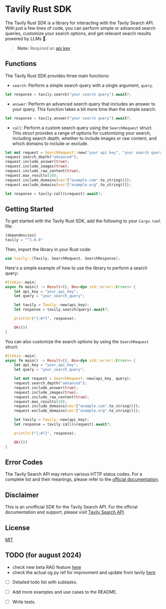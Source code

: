 # Tavily Rust SDK

The Tavily Rust SDK is a library for interacting with the Tavily Search API. With just a few lines of code, you can perform simple or advanced search queries, customize your search options, and get relevant search results powered by LLMs 🚀.

> **Note:** Required an [api key](https://app.tavily.com/home)

## Functions

The Tavily Rust SDK provides three main functions:

- `search`: Perform a simple search query with a single argument, `query`.

```rust
let response = tavily.search("your search query").await?;
```

- `answer`: Perform an advanced search query that includes an answer to your query. This function takes a bit more time than the simple search.

```rust
let response = tavily.answer("your search query").await?;
```

- `call`: Perform a custom search query using the `SearchRequest` struct. This struct provides a range of options for customizing your search, including search depth, whether to include images or raw content, and which domains to include or exclude.

```rust
let mut request = SearchRequest::new("your api key", "your search query");
request.search_depth("advanced");
request.include_answer(true);
request.include_images(true);
request.include_raw_content(true);
request.max_results(10);
request.include_domains(vec!["example.com".to_string()]);
request.exclude_domains(vec!["example.org".to_string()]);

let response = tavily.call(&request).await?;
```

## Getting Started

To get started with the Tavily Rust SDK, add the following to your `Cargo.toml` file:

```rust
[dependencies]
tavily = "^1.0.0"
```

Then, import the library in your Rust code:

```rust
use tavily::{Tavily, SearchRequest, SearchResponse};
```

Here's a simple example of how to use the library to perform a search query:

```rust
#[tokio::main]
async fn main() -> Result<(), Box<dyn std::error::Error>> {
    let api_key = "your_api_key";
    let query = "your_search_query";

    let tavily = Tavily::new(api_key);
    let response = tavily.search(query).await?;

    println!("{:#?}", response);

    Ok(())
}
```

You can also customize the search options by using the `SearchRequest` struct:

```rust
#[tokio::main]
async fn main() -> Result<(), Box<dyn std::error::Error>> {
    let api_key = "your_api_key";
    let query = "your_search_query";

    let mut request = SearchRequest::new(api_key, query);
    request.search_depth("advanced");
    request.include_answer(true);
    request.include_images(true);
    request.include_raw_content(true);
    request.max_results(10);
    request.include_domains(vec!["example.com".to_string()]);
    request.exclude_domains(vec!["example.org".to_string()]);

    let tavily = Tavily::new(api_key);
    let response = tavily.call(&request).await?;

    println!("{:#?}", response);

    Ok(())
}
```

## Error Codes

The Tavily Search API may return various HTTP status codes. For a complete list and their meanings, please refer to the [official documentation](https://docs.tavily.com/docs/tavily-api/rest_api#error-codes).

## Disclaimer

This is an unofficial SDK for the Tavily Search API. For the official documentation and support, please visit [Tavily Search API](https://tavily.com).

## License

[MIT](./LICENSE)

## TODO (for august 2024)

- check new beta RAG feature [here](https://docs.tavily.com/docs/python-sdk/tavily-hybrid-rag/api-reference)
- check the actual og py ref for improvment and update from tavily [here](https://docs.tavily.com/docs/python-sdk/tavily-search/api-reference)

- [ ] Detailed todo list with subtasks.

- [ ] Add more examples and use cases to the README.
- [ ] Write tests.
